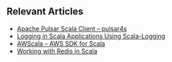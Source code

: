 ## Relevant Articles

- [Apache Pulsar Scala Client – pulsar4s](https://www.baeldung.com/scala/pulsar4s)
- [Logging in Scala Applications Using Scala-Logging](https://www.baeldung.com/scala/scala-logging)
- [AWScala – AWS SDK for Scala](https://www.baeldung.com/scala/awscala-aws-sdk-for-scala)
- [Working with Redis in Scala](https://www.baeldung.com/scala/redis)
